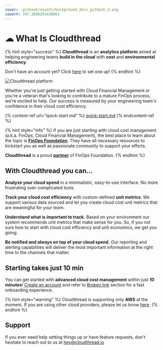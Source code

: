 ```yaml
---
cover: .gitbook/assets/background_docs_gitbook_2.png
coverY: 707.2806255430061
---
```


# ☁ What Is Cloudthread

{% hint style="success" %}
**Cloudthread** is an **analytics platform** aimed at helping engineering teams **build in the cloud** with **cost**  and **environmental efficiency**.

Don't have an account yet? Click [here](https://app.core.cloudthread.io/sign-up) to set one up!
{% endhint %}

![Cloudthread platform](<../../.gitbook/assets/what-is-cloudthread__cloudthread_platform_overview.png>)

Whether you're just getting started with Cloud Financial Management or you're a veteran that's looking to contribute to a mature FinOps process, we're excited to help. Our success is measured by your engineering team's confidence in their cloud cost efficiency.

{% content-ref url="quick-start.md" %}
[quick-start.md](quick-start.md)
{% endcontent-ref %}

{% hint style="info" %}
If you are just starting with cloud cost management (a.k.a. FinOps, Cloud Financial Management), the best place to learn about the topic is [**FinOps Foundation**](https://www.finops.org). They have all necessary resources to kickstart you as well as passionate community to support your efforts.

**Cloudthread** is a proud [**partner**](https://www.finops.org/tools-services/cloudthread/) of FinOps Foundation.
{% endhint %}

## With Cloudthread you can...

**Analyze your cloud spend** in a minimalistic, easy-to-use interface. No more frustrating over-complicated tools.&#x20;

**Track your cloud cost efficiency** with custom-defined **unit metrics**. We support various data sourced and let you create cloud cost unit metrics that are meaningful for your team.

**Understand what is important to track.** Based on your environment our system recommends unit metrics that make sense for you. So, if you not sure how to start with cloud cost efficiency and unit economics, we get you going.

**Be notified and always on top of your cloud spend.** Our reporting and alerting capabilities will deliver the most important information at the right time to the channels that matter.

## Starting takes just 10 min

You can get started with **advanced cloud cost management** within just **10 minutes**! [Create an account](https://app.core.cloudthread.io/sign-up) and refer to [Broken link](broken-reference "mention") section for a fast onboarding experience.

{% hint style="warning" %}
Cloudthread is supporting only **AWS** at the moment. If you are using other cloud providers, please let us know [here](https://www.cloudthread.io/contact-us).
{% endhint %}

## Support

If you ever need help setting things up or have feature requests, don't hesitate to reach out to us at [hey@cloudthread.io](mailto:hey@cloudthread.io)
